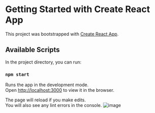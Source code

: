 # Getting Started with Create React App

This project was bootstrapped with [Create React App](https://github.com/facebook/create-react-app).

## Available Scripts

In the project directory, you can run:

### `npm start`

Runs the app in the development mode.\
Open [http://localhost:3000](http://localhost:3000) to view it in the browser.

The page will reload if you make edits.\
You will also see any lint errors in the console.
![image](https://user-images.githubusercontent.com/64736322/119564451-7b465500-bdb1-11eb-976a-c1a35ef20f7f.png)



